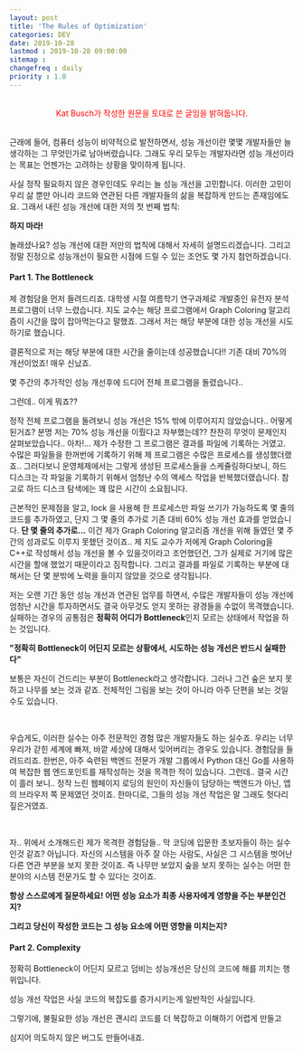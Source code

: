 ```yaml
---
layout: post
title: 'The Rules of Optimization'
categories: DEV
date: 2019-10-28
lastmod : 2019-10-28 09:00:00
sitemap :
changefreq : daily
priority : 1.0
---
```


<br>

<center><span style="color:red">Kat Busch가 작성한 원문을 토대로 쓴 글임을 밝혀둡니다.</span></center>

<br>

근래에 들어, 컴퓨터 성능이 비약적으로 발전하면서, 성능 개선이란 몇몇 개발자들만 늘 생각하는 그 무엇인가로 남아버렸습니다. 그래도 우리 모두는 개발자라면 성능 개선이라는 목표는 언젠가는 고려하는 상황을 맞이하게 됩니다.  

사실 정작 필요하지 않은 경우인데도 우리는 늘 성능 개선을 고민합니다. 이러한 고민이 우리 삶 뿐만 아니라 코드와 연관된 다른 개발자들의 삶을 복잡하게 만드는 존재임에도요. 그래서 내린 성능 개선에 대한 저의 첫 번째 법칙:



**하지 마라!**



놀래셨나요? 성능 개선에 대한 저만의 법칙에 대해서 자세히 설명드리겠습니다. 그리고 정말 진정으로 성능개선이 필요한 시점에 드릴 수 있는 조언도 몇 가지 첨언하겠습니다. 



#### Part 1. The Bottleneck



제 경험담을 먼저 들려드리죠.  대학생 시절 여름학기 연구과제로 개발중인 유전자 분석 프로그램이 너무 느렸습니다. 지도 교수는 해당 프로그램에서 Graph Coloring 알고리즘이 시간을 많이 잡아먹는다고 말했죠. 그래서 저는  해당 부분에 대한 성능 개선을 시도하기로 했습니다. 



결론적으로 저는 해당 부분에 대한 시간을 줄이는데 성공했습니다!! 기존 대비 70%의 개선이었죠! 매우 신났죠. 

몇 주간의 추가적인 성능 개선후에 드디어 전체 프로그램을 돌렸습니다.. 

그런데.. 이게 뭐죠??

정작 전체 프로그램을 돌려보니 성능 개선은 15% 밖에 이루어지지 않았습니다.. 어떻게 된거죠? 분명 저는 70% 성능 개선을 이뤘다고 자부했는데??  찬찬히 무엇이 문제인지 살펴보았습니다.. 아차!... 제가 수정한 그 프로그램은 결과를 파일에 기록하는 거였고. 수많은 파일들을 한꺼번에 기록하기 위해 제 프로그램은 수많은 프로세스를 생성했더랬죠.. 그러다보니 운영체제에서는 그렇게 생성된 프로세스들을 스케쥴링하다보니, 하드 디스크는 각 파일을 기록하기 위해서 엄청난 수의 액세스 작업을 반복했더랬습니다. 참고로 하드 디스크 탐색에는 꽤 많은 시간이 소요됩니다. 

근본적인 문제점을 알고, lock 을 사용해 한 프로세스만 파일 쓰기가 가능하도록 몇 줄의 코드를 추가하였고, 단지 그 몇 줄의 추가로 기존 대비 60% 성능 개선 효과를 얻었습니다. **단 몇 줄의 추가로...** 이건 제가 Graph Coloring 알고리즘 개선을 위해 들였던 몇 주간의 성과로도 이루지 못했던 것이죠.. 제 지도 교수가 저에게 Graph Coloring을 C++로 작성해서 성능 개선을 볼 수 있을것이라고 조언했던건, 그가 실제로 거기에 많은 시간을 할애 했었기 때문이라고 짐작합니다. 그리고 결과를 파일로 기록하는 부분에 대해서는 단 몇 분밖에 노력을 들이지 않았을 것으로 생각됩니다. 



저는 오랜 기간 동안 성능 개선과 연관된 업무를 하면서, 수많은 개발자들이 성능 개선에 엄청난 시간을 투자하면서도 결국 아무것도 얻지 못하는 광경들을 수없이 목격했습니다. 실패하는 경우의 공통점은 **정확히 어디가 Bottleneck**인지 모르는 상태에서 작업을 하는 것입니다. 



**"정확히 Bottleneck이 어딘지 모르는 상황에서, 시도하는 성능 개선은 반드시 실패한다"**



보통은 자신이 건드리는 부분이 Bottleneck라고 생각합니다. 그러나 그건 숲은 보지 못하고 나무를 보는 것과 같죠. 전체적인 그림을 보는 것이 아니라 아주 단편을 보는 것일 수도 있습니다. 

<br>

우습게도, 이러한 실수는 아주 전문적인 경험 많은 개발자들도 하는 실수죠. 우리는 너무 우리가 갇힌 세계에 빠져, 바깥 세상에 대해서 잊어버리는 경우도 있습니다. 경험담을 들려드리죠. 한번은, 아주 숙련된 백엔드 전문가 개발 그룹에서 Python 대신 Go를 사용하여 복잡한 웹 엔드포인트를 재작성하는 것을 목격한 적이 있습니다. 그런데.. 결국 시간이 흘러 보니.. 정작 느린 웹페이지 로딩의 원인이 자신들이 담당하는 백엔드가 아닌, 앱의 브라우저 쪽 문제였던 것이죠. 한마디로, 그들의 성능 개선 작업은 말 그래도 헛다리 짚은거였죠. 

<br>

자.. 위에서 소개해드린 제가 목격한 경험담들.. 막 코딩에 입문한 초보자들이 하는 실수인것 같죠? 아닙니다. 자신의 시스템을 아주 잘 아는 사람도, 사실은 그 시스템을 벗어난 다른 연관 부분을 보지 못한 것이죠. 즉 나무만 보았지 숲을 보지 못하는 실수는 어떤 한 분야의 시스템 전문가도 할 수 있다는 것이죠. 



**항상 스스로에게 질문하세요! 어떤 성능 요소가 최종 사용자에게 영향을 주는 부분인건지?**

**그리고 당신이 작성한 코드는 그 성능 요소에 어떤 영향을 미치는지?**



#### Part 2. Complexity

정확히 Bottleneck이 어딘지 모르고 덤비는 성능개선은 당신의 코드에 해를 끼치는 행위입니다. 

성능 개선 작업은 사실 코드의 복잡도를 증가시키는게 일반적인 사실입니다. 

그렇기에, 불필요한 성능 개선은 괜시리 코드를 더 복잡하고 이해하기 어렵게 만들고 

심지어 의도하지 않은 버그도 만들어내죠. 